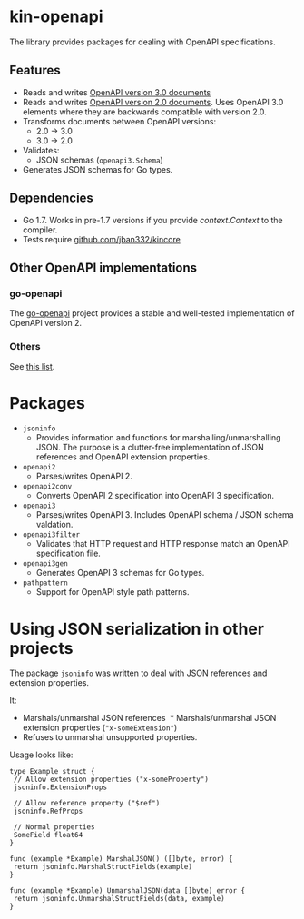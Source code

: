 # kin-openapi
The library provides packages for dealing with OpenAPI specifications.

## Features
  * Reads and writes [OpenAPI version 3.0 documents](https://github.com/OAI/OpenAPI-Specification/blob/OpenAPI.next/README.md)
  * Reads and writes [OpenAPI version 2.0 documents](https://github.com/OAI/OpenAPI-Specification/blob/master/versions/2.0.md). Uses OpenAPI 3.0 elements where they are backwards compatible with version 2.0.
  * Transforms documents between OpenAPI versions:
    * 2.0 -> 3.0
    * 3.0 -> 2.0
  * Validates:
    * JSON schemas (`openapi3.Schema`)
  * Generates JSON schemas for Go types.

## Dependencies
  * Go 1.7. Works in pre-1.7 versions if you provide _context.Context_ to the compiler.
  * Tests require [github.com/jban332/kincore](https://github.com/jban332/kincore)

## Other OpenAPI  implementations
### go-openapi
The [go-openapi](https://github.com/go-openapi) project provides a stable and well-tested implementation of OpenAPI version 2.

### Others
See [this list](https://github.com/OAI/OpenAPI-Specification/blob/OpenAPI.next/IMPLEMENTATIONS.md).

# Packages
  * `jsoninfo`
    * Provides information and functions for marshalling/unmarshalling JSON. The purpose is a clutter-free implementation of JSON references and OpenAPI extension properties.
  * `openapi2` 
    * Parses/writes OpenAPI 2.
  * `openapi2conv`
    * Converts OpenAPI 2 specification into OpenAPI 3 specification.
  * `openapi3`
    * Parses/writes OpenAPI 3. Includes OpenAPI schema / JSON schema valdation.
  * `openapi3filter`
    * Validates that HTTP request and HTTP response match an OpenAPI specification file.
  * `openapi3gen` 
    * Generates OpenAPI 3 schemas for Go types.
  * `pathpattern`
    * Support for OpenAPI style path patterns.

# Using JSON serialization in other projects
The package `jsoninfo` was written to deal with JSON references and extension properties.

It:
  * Marshals/unmarshal JSON references
  * Marshals/unmarshal JSON extension properties (`"x-someExtension"`)
  * Refuses to unmarshal unsupported properties.

Usage looks like:
```
type Example struct {
 // Allow extension properties ("x-someProperty")
 jsoninfo.ExtensionProps
 
 // Allow reference property ("$ref")
 jsoninfo.RefProps
 
 // Normal properties
 SomeField float64
}

func (example *Example) MarshalJSON() ([]byte, error) {
 return jsoninfo.MarshalStructFields(example)
}

func (example *Example) UnmarshalJSON(data []byte) error {
 return jsoninfo.UnmarshalStructFields(data, example)
}
